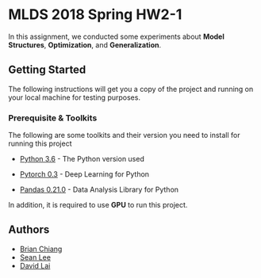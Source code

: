 # MLDS 2018 Spring HW2-1

In this assignment, we conducted some experiments about **Model Structures**, **Optimization**, and **Generalization**.

## Getting Started

The following instructions will get you a copy of the project and running on your local machine for testing purposes.

### Prerequisite & Toolkits

The following are some toolkits and their version you need to install for running this project

* [Python 3.6](https://www.python.org/downloads/release/python-360/) - The Python version used
* [Pytorch 0.3](http://pytorch.org/) - Deep Learning for Python

* [Pandas 0.21.0](https://pandas.pydata.org/) - Data Analysis Library for Python

In addition, it is required to use **GPU** to run this project.

## Authors

* [Brian Chiang](https://github.com/CKRC24)
* [Sean Lee](https://github.com/sam961124)
* [David Lai](https://github.com/dav1a1223)
